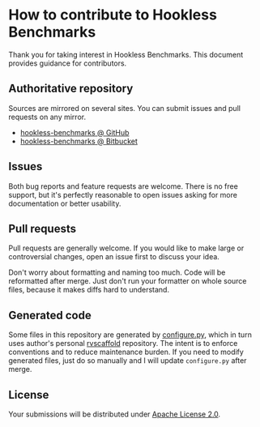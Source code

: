 <!--- Generated by scripts/configure.py --->
# How to contribute to Hookless Benchmarks

Thank you for taking interest in Hookless Benchmarks. This document provides guidance for contributors.

## Authoritative repository

Sources are mirrored on several sites. You can submit issues and pull requests on any mirror.

* [hookless-benchmarks @ GitHub](https://github.com/robertvazan/hookless-benchmarks)
* [hookless-benchmarks @ Bitbucket](https://bitbucket.org/robertvazan/hookless-benchmarks)

## Issues

Both bug reports and feature requests are welcome. There is no free support,
but it's perfectly reasonable to open issues asking for more documentation or better usability.

## Pull requests

Pull requests are generally welcome.
If you would like to make large or controversial changes, open an issue first to discuss your idea.

Don't worry about formatting and naming too much. Code will be reformatted after merge.
Just don't run your formatter on whole source files, because it makes diffs hard to understand.

## Generated code

Some files in this repository are generated by [configure.py](scripts/configure.py),
which in turn uses author's personal [rvscaffold](https://github.com/robertvazan/rvscaffold) repository.
The intent is to enforce conventions and to reduce maintenance burden.
If you need to modify generated files, just do so manually and I will update `configure.py` after merge.

## License

Your submissions will be distributed under [Apache License 2.0](LICENSE).
